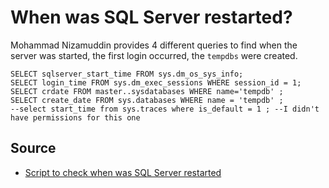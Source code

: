 # When was SQL Server restarted?


Mohammad Nizamuddin provides 4 different queries to find when the server was started, the first login occurred, the `tempdbs` were created.


    SELECT sqlserver_start_time FROM sys.dm_os_sys_info; 
    SELECT login_time FROM sys.dm_exec_sessions WHERE session_id = 1; 
    SELECT crdate FROM master..sysdatabases WHERE name='tempdb' ;
    SELECT create_date FROM sys.databases WHERE name = 'tempdb' ;
    --select start_time from sys.traces where is_default = 1 ; --I didn't have permissions for this one

    
    
## Source

 * [Script to check when was SQL Server restarted](https://gallery.technet.microsoft.com/scriptcenter/Script-to-check-when-was-5d0fe4e8)    